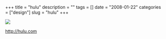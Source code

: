 +++
title = "hulu"
description = ""
tags = []
date = "2008-01-22"
categories = ["design"]
slug = "hulu"
+++


 

  <div id="screens-thumbs" class="clearfix">
    <div class="txt-center" id="design-submission"><a href="http://hulu.com/"><img id='bluga-thumbnail-1108' class='bluga-thumbnail large' src='//konigi.com/media/bluga/
wt47f2820adff20_0.jpg'/></a></div>  
  </div>   
<p><a href="http://hulu.com/">http://hulu.com</a></p>




